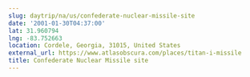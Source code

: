 ```yaml
---
slug: daytrip/na/us/confederate-nuclear-missile-site
date: '2001-01-30T04:37:00'
lat: 31.960794
lng: -83.752663
location: Cordele, Georgia, 31015, United States
external_url: https://www.atlasobscura.com/places/titan-i-missile
title: Confederate Nuclear Missile site
---
```



